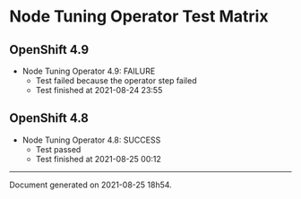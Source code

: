 
Node Tuning Operator Test Matrix
================================

OpenShift 4.9
-------------


* Node Tuning Operator 4.9: FAILURE
  - Test failed because the operator step failed
  - Test finished at 2021-08-24 23:55

OpenShift 4.8
-------------


* Node Tuning Operator 4.8: SUCCESS
  - Test passed
  - Test finished at 2021-08-25 00:12


---
Document generated on 2021-08-25 18h54.
